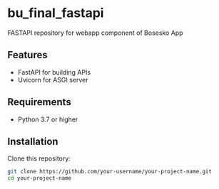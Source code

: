 # bu_final_fastapi
FASTAPI repository for webapp component of Bosesko App

## Features

* FastAPI for building APIs
* Uvicorn for ASGI server

## Requirements

- Python 3.7 or higher

## Installation

Clone this repository:

```bash
git clone https://github.com/your-username/your-project-name.git
cd your-project-name
